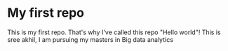 # My first repo
This is my first repo. That's why I've called this repo "Hello world"!
This is sree akhil, I am pursuing my masters in Big data analytics
